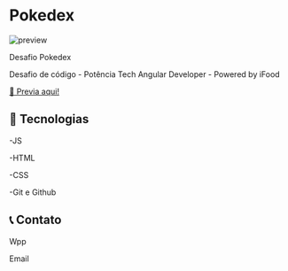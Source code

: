 # Pokedex

![preview](https://user-images.githubusercontent.com/65440846/235797379-fdeac046-ec75-4e71-91cc-fdc927857798.png)




Desafio Pokedex

Desafio de código - Potência Tech Angular Developer - Powered by iFood 

[🔗 Previa aqui!](https://coach-wiki.github.io/pokedex/)



## 🔧 Tecnologias

-JS

-HTML

-CSS

-Git e Github

## 📞 Contato

Wpp 

Email
